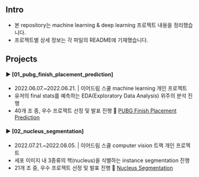 ####
## Intro
- 본 repository는 machine learning & deep learning 프로젝트 내용을 정리했습니다.
- 프로젝트별 상세 정보는 각 파일의 README에 기재했습니다.
####
## Projects
#### ► [01_pubg_finish_placement_prediction] 
- 2022.06.07.~2022.06.21. | 이어드림 스쿨 machine learning 개인 프로젝트
- 유저의 final stats를 예측하는 EDA(Exploratory Data Analysis) 위주의 분석 진행
- 40개 조 중, 우수 프로젝트 선정 및 발표 진행 🔗 [PUBG Finish Placement Prediction](https://drive.google.com/file/d/1yz26V0NXY0HELWS6SWk5FwKcWXonJ9Jc/view?usp=share_link)
####
#### ► [02_nucleus_segmentation] 
- 2022.07.21.~2022.08.05. | 이어드림 스쿨 computer vision 트랙 개인 프로젝트
- 세포 이미지 내 3종류의 핵(nucleus)을 식별하는 instance segmentation 진행
- 21개 조 중, 우수 프로젝트 선정 및 발표 진행 🔗 [Nucleus Segmentation](https://drive.google.com/file/d/1RJNDRCeWPNlgSgkD7kC_1u-9MozjumU2/view?usp=share_link)
####
